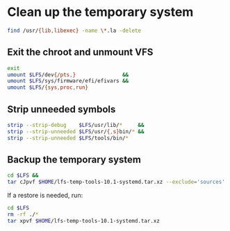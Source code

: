 # Clean up the temporary system

```sh
find /usr/{lib,libexec} -name \*.la -delete
```

## Exit the chroot and unmount VFS

```sh
exit
umount $LFS/dev{/pts,}               &&
umount $LFS/sys/firmware/efi/efivars &&
umount $LFS/{sys,proc,run}
```

## Strip unneeded symbols

```sh
strip --strip-debug    $LFS/usr/lib/*     &&
strip --strip-unneeded $LFS/usr/{,s}bin/* &&
strip --strip-unneeded $LFS/tools/bin/*
```

## Backup the temporary system

```sh
cd $LFS &&
tar cJpvf $HOME/lfs-temp-tools-10.1-systemd.tar.xz --exclude='sources' .
```

If a restore is needed, run:

```sh
cd $LFS
rm -rf ./*
tar xpvf $HOME/lfs-temp-tools-10.1-systemd.tar.xz
```
